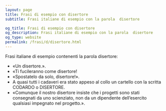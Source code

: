 ```yaml
---
layout: page
title: Frasi di esempio con disertore 
subtitle: Frasi italiane di esempio con la parola  disertore

og_title: Frasi di esempio con disertore 
og_description: Frasi italiane di esempio con la parola  disertore
og_type: website
permalink: /frasi/d/disertore.html
---
```


Frasi italiane di esempio contenenti la parola disertore:


- «Un disertore.».
- «Ti fucileranno come disertore!
- «Spostatelo da solo, disertore!».
- A quasi tutti i cadaveri era stato appeso al collo un cartello con la scritta CODARDO o DISERTORE.
- «Comunque il nostro disertore insiste che i progetti sono stati consegnati da uno scienziato, non da un dipendente dell’esercito qualsiasi impegnato nel progetto.».
